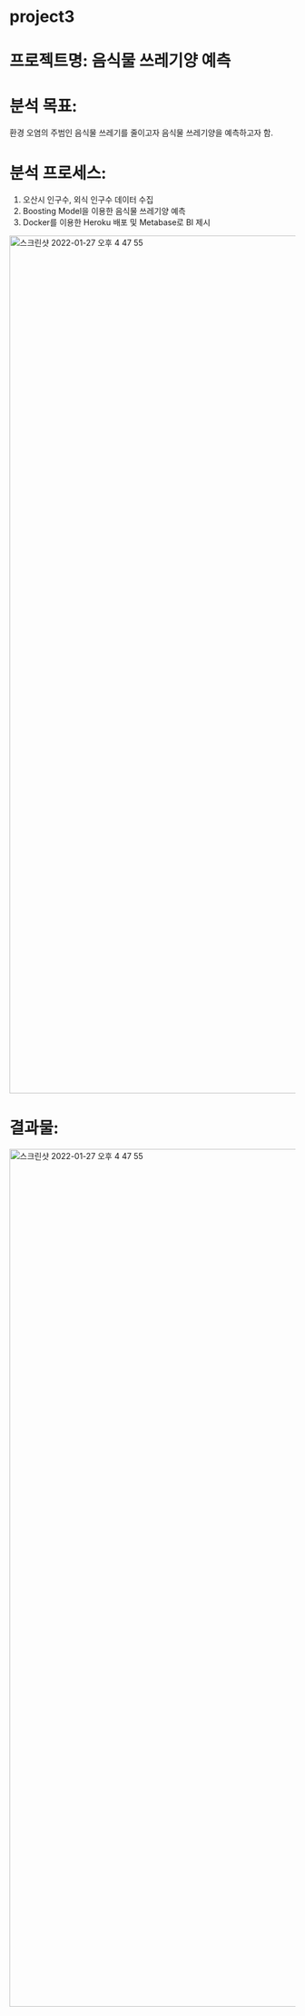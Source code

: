 # project3

# 프로젝트명: 음식물 쓰레기양 예측 

# 분석 목표:
환경 오염의 주범인 음식물 쓰레기를 줄이고자 음식물 쓰레기양을 예측하고자 함.</br>
 
# 분석 프로세스:
1. 오산시 인구수, 외식 인구수 데이터 수집
2. Boosting Model을 이용한 음식물 쓰레기양 예측
3. Docker를 이용한 Heroku 배포 및 Metabase로 BI 제시
<img width="1512" alt="스크린샷 2022-01-27 오후 4 47 55" src="https://user-images.githubusercontent.com/83385561/151314278-c10de68f-9f3c-4922-8f5c-bddbee484dbf.png">

# 결과물:
<img width="1512" alt="스크린샷 2022-01-27 오후 4 47 55" src="https://user-images.githubusercontent.com/83385561/151467742-ea00c46e-8658-4ad9-af7c-9918bcf56d58.JP">
